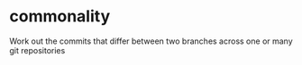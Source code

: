 commonality
===========

Work out the commits that differ between two branches across one or many git repositories